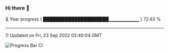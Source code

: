### Hi there 👋

⏳ Year progress { █████████████████████▁▁▁▁▁▁▁▁▁ } 72.63 %

---

⏰ Updated on Fri, 23 Sep 2022 02:40:04 GMT

![Progress Bar CI](https://github.com/ZhaoGui/ZhaoGui/workflows/Progress%20Bar%20CI/badge.svg)
